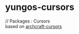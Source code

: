 # yungos-cursors
 // Packages : Cursors
 <br/>
 based on [archcraft-cursors](http://github.com/archcraft-os/archcraft-cursors/)
